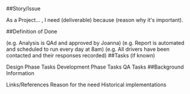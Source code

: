 ##Story/Issue

As a Project... , I need (deliverable) because (reason why it's important).

##Definition of Done

(e.g. Analysis is QAd and approved by Joanna)
(e.g. Report is automated and scheduled to run every day at 8am)
(e.g. All drivers have been contacted and their responses recorded)
##Tasks (if known)

 Design Phase Tasks
 Development Phase Tasks
 QA Tasks
##Background Information

Links/References
Reason for the need
Historical implementations
